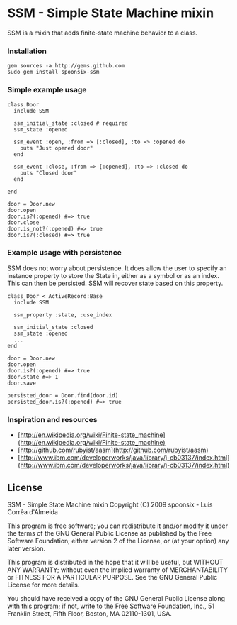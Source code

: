 # SSM - Simple State Machine mixin

SSM is a mixin that adds finite-state machine behavior to a class.

### Installation

    gem sources -a http://gems.github.com
    sudo gem install spoonsix-ssm

### Simple example usage

    class Door
      include SSM

      ssm_initial_state :closed # required
      ssm_state :opened

      ssm_event :open, :from => [:closed], :to => :opened do
        puts "Just opened door"
      end
  
      ssm_event :close, :from => [:opened], :to => :closed do
        puts "Closed door"
      end

    end

    door = Door.new
    door.open
    door.is?(:opened) #=> true
    door.close
    door.is_not?(:opened) #=> true
    door.is?(:closed) #=> true

### Example usage with persistence

SSM does not worry about persistence. It does allow the user to specify an instance property to store the State
in, either as a symbol or as an index. This can then be persisted. SSM will recover state based on this property.

    class Door < ActiveRecord:Base
      include SSM

      ssm_property :state, :use_index

      ssm_initial_state :closed
      ssm_state :opened
      ...
    end

    door = Door.new
    door.open
    door.is?(:opened) #=> true
    door.state #=> 1
    door.save
  
    persisted_door = Door.find(door.id)
    persisted_door.is?(:opened) #=> true
      
### Inspiration and resources

* [http://en.wikipedia.org/wiki/Finite-state_machine](http://en.wikipedia.org/wiki/Finite-state_machine)
* [http://github.com/rubyist/aasm](http://github.com/rubyist/aasm)
* [http://www.ibm.com/developerworks/java/library/j-cb03137/index.html](http://www.ibm.com/developerworks/java/library/j-cb03137/index.html)

## License

SSM - Simple State Machine mixin
Copyright (C) 2009 spoonsix - Luis Corrêa d'Almeida

This program is free software; you can redistribute it and/or
modify it under the terms of the GNU General Public License
as published by the Free Software Foundation; either version 2
of the License, or (at your option) any later version.

This program is distributed in the hope that it will be useful,
but WITHOUT ANY WARRANTY; without even the implied warranty of
MERCHANTABILITY or FITNESS FOR A PARTICULAR PURPOSE.  See the
GNU General Public License for more details.

You should have received a copy of the GNU General Public License
along with this program; if not, write to the Free Software
Foundation, Inc., 51 Franklin Street, Fifth Floor, Boston, MA  02110-1301, USA.
